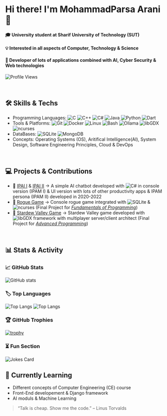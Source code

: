 # Hi there! I'm MohammadParsa Arani 👋

#### 🎓 University student at **Sharif University of Technology (SUT)**
#### 💡 Interested in all aspects of Computer, Technology & Science
#### 🚀 Developer of lots of applications combined with AI, Cyber Security & Web technologies
![Profile Views](https://komarev.com/ghpvc/?username=MParsa-0684&color=blue&style=flat) 

<br>


## 🛠️ Skills & Techs
- Programming Languages: ![C](https://img.shields.io/badge/-C-00599C?logo=c&logoColor=white&style=flat)
![C++](https://img.shields.io/badge/-C++-00599C?logo=c%2B%2B&logoColor=white&style=flat)
![C#](https://img.shields.io/badge/-C%23-239120?logo=c-sharp&logoColor=white&style=flat)
![Java](https://img.shields.io/badge/-Java-007396?logo=java&logoColor=white&style=flat)
![Python](https://img.shields.io/badge/-Python-3776AB?logo=python&logoColor=white&style=flat)
![Dart](https://img.shields.io/badge/-Dart-0175C2?logo=dart&logoColor=white&style=flat)
- Tools & Platforms: ![Git](https://img.shields.io/badge/-Git-F05032?logo=git&logoColor=white&style=flat)
![Docker](https://img.shields.io/badge/-Docker-2496ED?logo=docker&logoColor=white&style=flat)
![Linux](https://img.shields.io/badge/-Linux-FCC624?logo=linux&logoColor=black&style=flat)
![Bash](https://img.shields.io/badge/-Bash-4EAA25?logo=gnubash&logoColor=white&style=flat)
![Ollama](https://img.shields.io/badge/-Ollama-000000?logo=ollama&logoColor=white&style=flat)
![libGDX](https://img.shields.io/badge/-libGDX-E74C3C?logo=java&logoColor=white&style=flat)
![ncurses](https://img.shields.io/badge/-ncurses-1E8C3A?logo=terminal&logoColor=white&style=flat)
- DataBases: ![SQLite](https://img.shields.io/badge/-SQLite-003B57?logo=sqlite&logoColor=white&style=flat)
![MongoDB](https://img.shields.io/badge/-MongoDB-47A248?logo=mongodb&logoColor=white&style=flat)
- Concepts: Operating Systems (OS), Aritifical Intelligence(AI), System Design, Software Engineering Principles, Cloud & DevOps
<br>

## 💻 Projects & Contributions
- 🔹 [IPAI I](https://github.com/MParsa-0684/IPAM_I_App) & [IPAI II](https://github.com/MParsa-0684/IPAM_II_App) → A simple AI chatbot developed with ![C#](https://img.shields.io/badge/-C%23-239120?logo=c-sharp&logoColor=white&style=flat) in  console version (IPAM I) & UI version with lots of other productivity apps & IPAM persona (IPAM II) developed in 2020-2022
- 🔹 [Rogue Game](https://github.com/MParsa-0684/fop2024-RogueGame-MParsa-0684) → Console rogue game integrated with ![SQLite](https://img.shields.io/badge/-SQLite-003B57?logo=sqlite&logoColor=white&style=flat) & ![ncurses](https://img.shields.io/badge/-ncurses-1E8C3A?logo=terminal&logoColor=white&style=flat) (Final Project for [*Fundamentals of Programming*](https://github.com/FundamentalOfProgramming-SUT-2024))
- 🔹 [Stardew Valley Game](https://github.com/MParsa-0684/Stardew_Valley_Game_Project) → Stardew Valley game developed with ![libGDX](https://img.shields.io/badge/-libGDX-E74C3C?logo=java&logoColor=white&style=flat) framework with multiplayer server/client architect (Final Project for [*Advanced Programming*](https://github.com/advanced-programming-sut-2025))
<br> 

## 📊 Stats & Activity

### 📈 GitHub Stats
![GitHub stats](https://github-readme-stats.vercel.app/api?username=Mparsa-0684&show_icons=true&theme=algolia&card_width=650&show=reviews,discussions_started,discussions_answered,prs_merged,prs_merged_percentage&rank_icon=github)

### 🏷️ Top Languages
![Top Langs](https://github-readme-stats.vercel.app/api/top-langs/?username=MParsa-0684&size_weight=0.5&count_weight=0.5&layout=donut&theme=algolia&card_width=300)      ![Top Langs](https://github-readme-stats.vercel.app/api/top-langs/?username=MParsa-0684&size_weight=0.5&count_weight=0.5&stats_format=bytes&theme=algolia&card_width=300&card_height=300)

### 🏆 GitHub Trophies
[![trophy](https://github-profile-trophy.vercel.app/?username=MParsa-0684&theme=onedark)](https://github.com/ryo-ma/github-profile-trophy)

### ⏳ Fun Section 
![Jokes Card](https://readme-jokes.vercel.app/api)
<br>

## 🌱 Currently Learning
- Different concepts of Computer Engineering (CE) course
- Front-End developement & Django framework
- AI moduls & Machine Learning
> “Talk is cheap. Show me the code.” – Linus Torvalds

<!--
**MParsa-0684/MParsa-0684** is a ✨ _special_ ✨ repository because its `README.md` (this file) appears on your GitHub profile.

Here are some ideas to get you started:

- 🔭 I’m currently working on ...
- 🌱 I’m currently learning ...
- 👯 I’m looking to collaborate on ...
- 🤔 I’m looking for help with ...
- 💬 Ask me about ...
- 📫 How to reach me: ...
- 😄 Pronouns: ...
- ⚡ Fun fact: ...
-->
